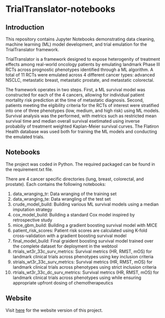 # TrialTranslator-notebooks

## Introduction
This repository contains Jupyter Notebooks demonstrating data cleaning, machine learning (ML) model development, and trial emulation for the TrialTranslator framework. 

TrialTranslator is a framework designed to expose heterogenity of treatment effects among real-world oncology patients by emulating landmark Phase III RCTs across prognostic phenotypes identified through a ML algorithm. A total of 11 RCTs were emulated across 4 different cancer types: advanced NSCLC, metastatic breast, metastatic prostate, and metastatic colorectal. 

The framework operates in two steps. First, a ML survival model was constructed for each of the 4 cancers, allowing for individual patient mortality risk prediction at the time of metastatic diagnosis. Second, patients meeting the elgibility criteria for the RCTs of interest were stratified into one of three phenotypes (low, medium, and high risk) using ML models. Survival analysis was the performed, with metrics such as restricted mean survival time and median overall survival esetimated using inverse probabiliy of treatment weighted Kaplan-Meier survival curves. The Flatiron Health database was used both for training the ML models and conducting the emulated trials. 

## Notebooks
The project was coded in Python. The required packaged can be found in the requirement.txt file.

There are 4 cancer specific directories (lung, breast, colorectal, and prostate). Each contains the following notebooks: 
1. data_wranging_tr: Data wranging of the training set
2. data_wranging_te: Data wrangling of the test set 
3. crude_model_build: Building various ML survival models using a median imputation strategy
4. cox_model_build: Building a standard Cox model inspired by retrospective study
5. mice_gbm_build: Building a gradient boosting survival model with MICE
6. patient_risk_scores: Patient risk scores are calculated using K-fold cross-validation with a gradient boosting survival model  
7. final_model_build: Final graident boosting survival model trained over the complete dataset for deployment in the webtool
8. rtrials_wt3r_33c_surv_metrics: Survival metrics (HR, RMST, mOS) for landmark clinical trials across phenotypes using key inclusion criteria
9. strials_wt3r_33c_surv_metrics: Survival metrics (HR, RMST, mOS) for landmark clinical trials across phenotypes using strict inclusion criteria
10. rtrials_wt3r_33c_dc_surv_metrics: Survival metrics (HR, RMST, mOS) for landmark clinical trials across phenotypes using while ensuring appropriate upfront dosing of chemotherapeutics 

## Website
Visit [here](https://trialtranslator.com) for the website version of this project. 
